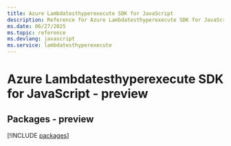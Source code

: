 ```yaml
---
title: Azure Lambdatesthyperexecute SDK for JavaScript
description: Reference for Azure Lambdatesthyperexecute SDK for JavaScript
ms.date: 06/27/2025
ms.topic: reference
ms.devlang: javascript
ms.service: lambdatesthyperexecute
---
```

# Azure Lambdatesthyperexecute SDK for JavaScript - preview
## Packages - preview
[!INCLUDE [packages](lambdatesthyperexecute-index.md)]